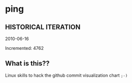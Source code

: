 # ping

## HISTORICAL ITERATION
2010-06-16

Incremented: 4762

## What is this?? 
Linux skills to hack the github commit visualization chart `;-)`
